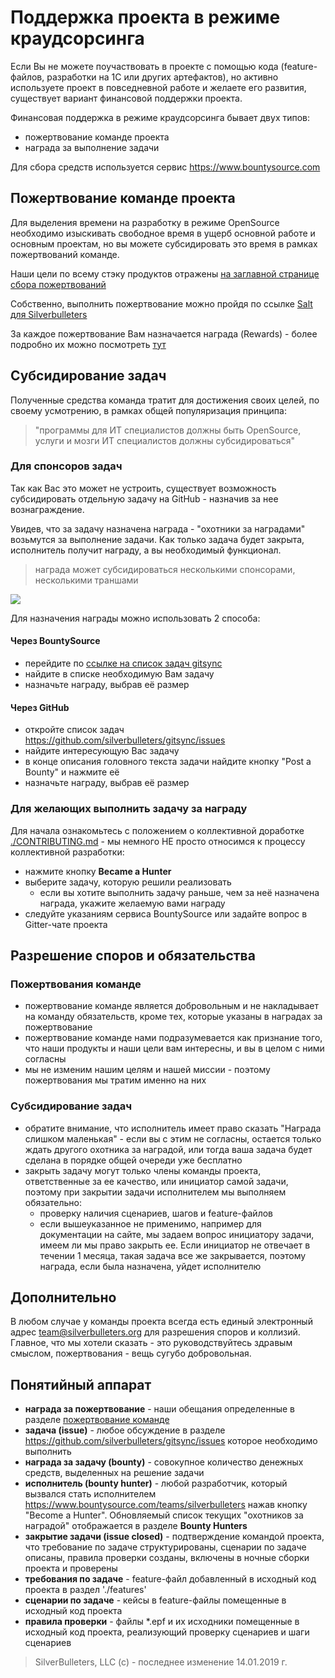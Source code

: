 # Поддержка проекта в режиме краудсорсинга

Если Вы не можете поучаствовать в проекте с помощью кода (feature-файлов, разработки на 1С или других артефактов), но активно используете проект в повседневной работе и желаете его развития, существует вариант финансовой поддержки проекта.

Финансовая поддержка в режиме краудсорсинга бывает двух типов:

* пожертвование команде проекта
* награда за выполнение задачи

Для сбора средств используется сервис https://www.bountysource.com

## Пожертвование команде проекта

Для выделения времени на разработку в режиме OpenSource необходимо изыскивать свободное время в ущерб основной работе и основным проектам, но вы можете субсидировать это время в рамках пожертвований команде.

Наши цели по всему стэку продуктов отражены [на заглавной странице сбора пожертвований](https://salt.bountysource.com/teams/silverbulleters)

Собственно, выполнить пожертвование можно пройдя по ссылке [Salt для Silverbulleters](https://salt.bountysource.com/checkout/amount?team=silverbulleters)

За каждое пожертвование Вам назначается награда (Rewards) - более подробно их можно посмотреть [тут](https://salt.bountysource.com/teams/silverbulleters)

## Субсидирование задач

Полученные средства команда тратит для достижения своих целей, по своему усмотрению, в рамках общей популяризация принципа:

> "программы для ИТ специалистов должны быть OpenSource, услуги и мозги ИТ специалистов должны субсидироваться"

### Для спонсоров задач

Так как Вас это может не устроить, существует возможность субсидировать отдельную задачу на GitHub - назначив за нее вознаграждение.

Увидев, что за задачу назначена награда - "охотники за наградами" возьмутся за выполнение задачи. Как только задача будет закрыта, исполнитель получит награду, а вы необходимый функционал.

> награда может субсидироваться несколькими спонсорами, несколькими траншами

![](https://raw.githubusercontent.com/silverbulleters/gitsync/develop/doc/images/PostABounty.png)

Для назначения награды можно использовать 2 способа:

#### Через BountySource

* перейдите по [ссылке на список задач gitsync](https://www.bountysource.com/teams/silverbulleters/issues?tracker_ids=13196284)
* найдите в списке необходимую Вам задачу
* назначьте награду, выбрав её размер

#### Через GitHub

* откройте список задач https://github.com/silverbulleters/gitsync/issues
* найдите интересующую Вас задачу
* в конце описания головного текста задачи найдите кнопку "Post a Bounty" и нажмите её
* назначьте награду, выбрав её размер

### Для желающих выполнить задачу за награду

Для начала ознакомьтесь с положением о коллективной доработке [./CONTRIBUTING.md](./.github/CONTRIBUTING.md) - мы немного НЕ просто относимся к процессу коллективной разработки:

* нажмите кнопку **Became a Hunter**
* выберите задачу, которую решили реализовать 
  * если вы хотите выполнить задачу раньше, чем за неё назначена награда, укажите желаемую вами награду
* следуйте указаниям сервиса BountySource или задайте вопрос в Gitter-чате проекта

## Разрешение споров и обязательства

### Пожертвования команде

* пожертвование команде является добровольным и не накладывает на команду обязательств, кроме тех, которые указаны в наградах за пожертвование 
* пожертвование команде нами подразумевается как признание того, что наши продукты и наши цели вам интересны, и вы в целом с ними согласны 
* мы не изменим нашим целям и нашей миссии - поэтому пожертвования мы тратим именно на них

### Субсидирование задач

* обратите внимание, что исполнитель имеет право сказать "Награда слишком маленькая" - если вы с этим не согласны, остается только ждать другого охотника за наградой, или тогда ваша задача будет сделана в порядке общей очереди уже бесплатно
* закрыть задачу могут только члены команды проекта, ответственные за ее качество, или инициатор самой задачи, поэтому при закрытии задачи исполнителем мы выполняем обязательно:
  * проверку наличия сценариев, шагов и feature-файлов 
  * если вышеуказанное не применимо, например для документации на сайте, мы задаем вопрос инициатору задачи, имеем ли мы право закрыть ее. Если инициатор не отвечает в течении 1 месяца, такая задача все же закрывается, поэтому награда, если была назначена, уйдет исполнителю

## Дополнительно

В любом случае у команды проекта всегда есть единый электронный адрес team@silverbulleters.org для разрешения споров и коллизий. Главное, что мы хотели сказать - это руководствуйтесь здравым смыслом, пожертвования - вещь сугубо добровольная.

## Понятийный аппарат 

* **награда за пожертвование** - наши обещания определенные в разделе [пожертвование команде](https://salt.bountysource.com/teams/silverbulleters)
* **задача (issue)** - любое обсуждение в разделе https://github.com/silverbulleters/gitsync/issues которое необходимо выполнить
* **награда  за задачу (bounty)** - совокупное количество денежных средств, выделенных на решение задачи 
* **исполнитель (bounty hunter)** - любой разработчик, который вызвался стать исполнителем https://www.bountysource.com/teams/silverbulleters нажав кнопку "Become a Hunter". Обновляемый список текущих "охотников за наградой" отображается в разделе **Bounty Hunters**
* **закрытие задачи (issue closed)** - подтверждение командой проекта, что требование по задаче структурированы, сценарии по задаче описаны, правила проверки созданы, включены в ночные сборки проекта и проверены
* **требования по задаче** - feature-файл добавленный в исходный код проекта в раздел './features'
* **сценарии по задаче** - кейсы в feature-файлы помещенные в исходный код проекта
* **правила проверки** -  файлы *.epf и их исходники помещенные в исходный код проекта, реализующий проверку сценариев и шаги сценариев

>SilverBulleters, LLC (c) - последнее изменение 14.01.2019 г.
